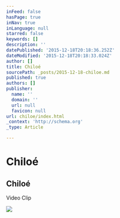 ```yaml
---
inFeed: false
hasPage: true
inNav: true
inLanguage: null
starred: false
keywords: []
description: ''
datePublished: '2015-12-18T20:18:36.252Z'
dateModified: '2015-12-18T20:18:33.024Z'
author: []
title: Chiloé
sourcePath: _posts/2015-12-18-chiloe.md
published: true
authors: []
publisher:
  name: ''
  domain: ''
  url: null
  favicon: null
url: chiloe/index.html
_context: 'http://schema.org'
_type: Article

---
```

# Chiloé

<article style=""><h1>Chiloé</h1><p>Video Clip</p><img src="https://s3-us-west-2.amazonaws.com/the-grid-img/p/05f2869f3515ba4c62a4cf50487840215a757899.jpg" /></article>